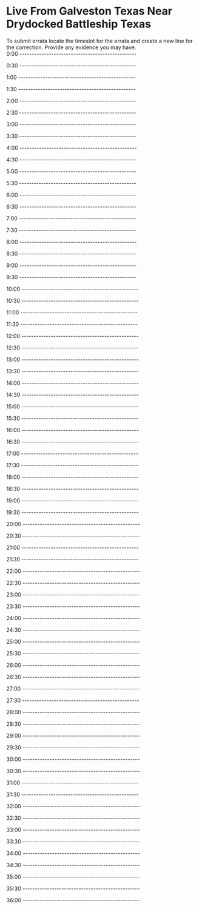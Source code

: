 # Live From Galveston Texas Near Drydocked Battleship Texas  
  
To submit errata locate the timeslot for the errata and create a new line for the correction.
Provide any evidence you may have.  
0:00 ------------------------------------------------



0:30 ------------------------------------------------



1:00 ------------------------------------------------



1:30 ------------------------------------------------



2:00 ------------------------------------------------



2:30 ------------------------------------------------



3:00 ------------------------------------------------



3:30 ------------------------------------------------



4:00 ------------------------------------------------



4:30 ------------------------------------------------



5:00 ------------------------------------------------



5:30 ------------------------------------------------



6:00 ------------------------------------------------



6:30 ------------------------------------------------



7:00 ------------------------------------------------



7:30 ------------------------------------------------



8:00 ------------------------------------------------



8:30 ------------------------------------------------



9:00 ------------------------------------------------



9:30 ------------------------------------------------



10:00 ------------------------------------------------



10:30 ------------------------------------------------



11:00 ------------------------------------------------



11:30 ------------------------------------------------



12:00 ------------------------------------------------



12:30 ------------------------------------------------



13:00 ------------------------------------------------



13:30 ------------------------------------------------



14:00 ------------------------------------------------



14:30 ------------------------------------------------



15:00 ------------------------------------------------



15:30 ------------------------------------------------



16:00 ------------------------------------------------



16:30 ------------------------------------------------



17:00 ------------------------------------------------



17:30 ------------------------------------------------



18:00 ------------------------------------------------



18:30 ------------------------------------------------



19:00 ------------------------------------------------



19:30 ------------------------------------------------



20:00 ------------------------------------------------



20:30 ------------------------------------------------



21:00 ------------------------------------------------



21:30 ------------------------------------------------



22:00 ------------------------------------------------



22:30 ------------------------------------------------



23:00 ------------------------------------------------



23:30 ------------------------------------------------



24:00 ------------------------------------------------



24:30 ------------------------------------------------



25:00 ------------------------------------------------



25:30 ------------------------------------------------



26:00 ------------------------------------------------



26:30 ------------------------------------------------



27:00 ------------------------------------------------



27:30 ------------------------------------------------



28:00 ------------------------------------------------



28:30 ------------------------------------------------



29:00 ------------------------------------------------



29:30 ------------------------------------------------



30:00 ------------------------------------------------



30:30 ------------------------------------------------



31:00 ------------------------------------------------



31:30 ------------------------------------------------



32:00 ------------------------------------------------



32:30 ------------------------------------------------



33:00 ------------------------------------------------



33:30 ------------------------------------------------



34:00 ------------------------------------------------



34:30 ------------------------------------------------



35:00 ------------------------------------------------



35:30 ------------------------------------------------



36:00 ------------------------------------------------



